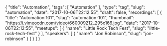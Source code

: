 {
  "title": "Automation",
  "tags": [
    "Automation"
  ],
  "type": "tag",
  "slug": "automation",
  "date": "2017-10-06T22:12:55",
  "draft": false,
  "recordings": [
    {
      "title": "Automation 101",
      "slug": "automation-101",
      "thumbnail": "https://i.vimeocdn.com/video/660009212_295x166.jpg",
      "date": "2017-10-06T22:12:55",
      "meetups": [
        {
          "name": "Little Rock Tech Fest",
          "slug": "little-rock-tech-fest"
        }
      ],
      "speakers": [
        {
          "name": "Jon Robinson",
          "slug": "jon-robinson"
        }
      ]
    }
  ]
}